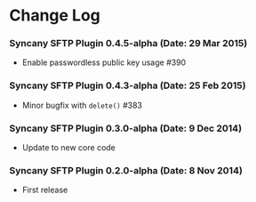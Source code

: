 Change Log
==========
### Syncany SFTP Plugin 0.4.5-alpha (Date: 29 Mar 2015)
- Enable passwordless public key usage #390

### Syncany SFTP Plugin 0.4.3-alpha (Date: 25 Feb 2015)
- Minor bugfix with `delete()` #383

### Syncany SFTP Plugin 0.3.0-alpha (Date: 9 Dec 2014)
- Update to new core code

### Syncany SFTP Plugin 0.2.0-alpha (Date: 8 Nov 2014)
- First release

